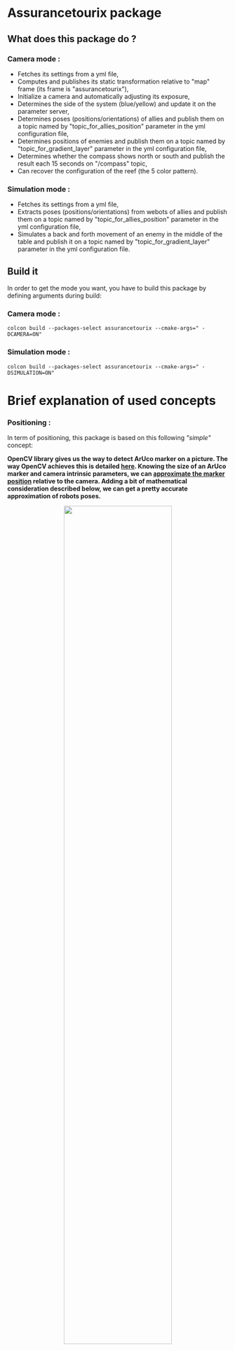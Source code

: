 # Assurancetourix package

## What does this package do ?

### Camera mode :

- Fetches its settings from a yml file,
- Computes and publishes its static transformation relative to "map" frame (its frame is "assurancetourix"),
- Initialize a camera and automatically adjusting its exposure,
- Determines the side of the system (blue/yellow) and update it on the parameter server,
- Determines poses (positions/orientations) of allies and publish them on a topic named by "topic_for_allies_position" parameter in the yml configuration file,
- Determines positions of enemies and publish them on a topic named by "topic_for_gradient_layer" parameter in the yml configuration file,
- Determines whether the compass shows north or south and publish the result each 15 seconds on "/compass" topic,
- Can recover the configuration of the reef (the 5 color pattern).

### Simulation mode :

- Fetches its settings from a yml file,
- Extracts poses (positions/orientations) from webots of allies and publish them on a topic named by "topic_for_allies_position" parameter in the yml configuration file,
- Simulates a back and forth movement of an enemy in the middle of the table and publish it on a topic named by "topic_for_gradient_layer" parameter in the yml configuration file.

## Build it

In order to get the mode you want, you have to build this package by defining arguments during build:

### Camera mode :
`colcon build --packages-select assurancetourix --cmake-args=" -DCAMERA=ON"`

### Simulation mode :
`colcon build --packages-select assurancetourix --cmake-args=" -DSIMULATION=ON"`

# Brief explanation of used concepts

### Positioning :

In term of positioning, this package is based on this following *"simple"* concept:

**OpenCV library gives us the way to detect ArUco marker on a picture. The way OpenCV achieves this is detailed [here](https://docs.opencv.org/4.5.2/d5/dae/tutorial_aruco_detection.html). Knowing the size of an ArUco marker and camera intrinsic parameters, we can [approximate the marker position](https://docs.opencv.org/4.5.2/d9/d6a/group__aruco.html#ga84dd2e88f3e8c3255eb78e0f79571bd1) relative to the camera. Adding a bit of mathematical consideration described below, we can get a pretty accurate approximation of robots poses.**

<p align="center">
<img src="./doc/pictures/aruco_detection.png" title="" width="70%">
</p>
<br/>

### Color finding :

The way OpenCV compute position is way harder than the reverse consideration which is :
*Finding a pixel in the picture knowing camera intrinsic parameters and a given x, y, z position relative to the camera.*

In fact the difficult part of this is to understand mathematics models we are using in this package. We haven't been capable of finding a function in OpenCV that directly solves the problem, so we had to mathematically investigate how to achieve it. Don't worry I'll describe it later.

Knowing the pixel of interest, it's easy to get the color, indeed, an image (in OpenCV) is an array of array of unsigned char[3] such as [blue, green, red].

## Positioning

The basic concept of positioning explained, we can start diving into some more complex considerations.

Remember, in order to get an estimation positions of ArUco markers, we have to find camera intrinsic parameters. Luckily, I wrote for you a [complete guide](https://github.com/robotique-ecam/new_camera_calibration) to find those. This repository **isn't perfect**, maybe you'll have to modify a bit of some codes for it to achieve what you want, but overall, i think it's the **perfect way to introduce and understand** the different models involved.

*Disclaimer : for performance reasons, Assurancetourix package is written in cpp and not in python as in the "new_camera_calibration" repository.*

Now you've read "new_camera_calibration" repository, you understand a bit more about, what on the earth, are the pinhole and fisheye models.

But before continuing I want to describe a bit more about the link between the original image and the fisheye correction model image knowing camera intrinsic parameters of the fisheye model.

*Original image on the left, fisheye corrected model image **balanced** (balance 0.3) on the right*

<p align="center">
<img src="./doc/pictures/fisheye_model.png" title="" width="70%">
</p>
<br/>

If the image wasn't balanced (*balance 0.0*), it would have this appearance:

<p align="center">
<img src="./doc/pictures/fisheye_unbalanced.jpg" title="" width="70%">
</p>
<br/>

*(The picture isn't far away from the table from my perspective, that's why i add a little bit of balance.)*

In case you haven't understand what i want to describe, it's this following projection:
*I have a pixel from my original image that i want to transfer into my fisheye corrected image balanced.*

<p align="center">
<img src="./doc/pictures/fisheye_correction_projection.png" title="" width="70%">
</p>
<br/>

They're 2 steps to project a pixel from the original picture to the fisheye corrected and balanced one :
- First of all call the `cv::fisheye::undistortPoints` described in the [OpenCV documentation](https://docs.opencv.org/3.4/db/d58/group__calib3d__fisheye.html#gab738cdf90ceee97b2b52b0d0e7511541) .
- Then, you'll need a transformation matrix that apply this described balance (this matrix is returned by [this line](https://github.com/robotique-ecam/new_camera_calibration/blob/dd0f6d4a4a6e2ea9ae4b847f263cee3a2a607e0b/fisheye_model/fisheye_undistord.py#L49) in the script that undistort a fisheye picture in the *new_camera_calibration* repository). Having this matrix (I'll call it new_K), here's the equation to get the new pixel position:

<p align="center">
<img src="./doc/formulas/projection_original_to_fisheye_corrected_balanced/formula_pic.png" title="" width="40%">
</p>
<br/>

### Camera settings

*How did we choose settings of the camera ?*
I'll assume you have a little background on how a camera works. We used a cool tools called [guvcview](https://doc.ubuntu-fr.org/guvcview) a very useful tool in which you can configure a bunch of options of you camera.

The principal difficulty was to **find a balance between motion blur and exposure time**. Keep in mind that we're capturing images of moving objects, that's not a problem if you're using a camera with a global shutter but they're way too expensive for us. That's why we're using a camera with an electronic rolling shutter.

If the exposure time if high, your image will be crystal clear in terms of colors (if other settings such as in the [yml parameters](https://github.com/robotique-ecam/cdfr/blob/0ad78d1e6dd02f59c0d3c98cf28d651a6cd22c88/src/assurancetourix/assurancetourix/param/assurancetourix.yml) file are correctly balanced), **but** you'll capture motion blur, so ArUco marker detection will not work as expected. In the opposite, if you set the exposure of the camera too low, for sure motion blur will not exist, **but** the picture will be way too dark for the ArUco marker detection to work as expected.

*An advice for you is to do some ArUco detection tests with settings that suits your camera and tweak them in order to have the lowest exposure time.*

**Now big problem :**
Ok that's cool, your settings are working great, but **only in your actual condition !** In fact the exposure setting is heavily dependent from the ambient light. We had to find a way to automatically configures it when starting Assurancetourix.

The solution is pretty simple:
- Put a white paper somewhere on the table (at known coordinates),
- Initialize the exposure value at a given start value,
- Check on the picture, at the white paper pixels, the BGR value,
	- If the average of the BGR value isn't high enough, raise the exposure,
	- If this average value is good enough, the time exposure is good enough, end of the auto-calibration.

<p align="center">
<img src="./doc/pictures/white_paper.jpg" title="" width="70%">
</p>
<br/>

If you pay attention at the exposure solution, you've noticed that I wrote about a way to find pixel from a given coordinate on the table. It's a bit early to discuss about it, but I will cover this topic a little later in this documentation.

### Get a position from a detected ArUco marker

Now it's time for you to understand how to find a pose (position, orientation) from a given ArUco marker that has been detected.

Reminder on our setup :
- Our camera is the [following](https://www.amazon.com/Camera-IMX317-Sensor-Windows-Android/dp/B08CV37Y2H?th=1): 4k camera, 170° fisheye lens, IMX317,
- It is used as central tracking system,
- Raspberry pi 4.

Here are steps to find the location of an ArUco marker (for our setup):
- [Step 1](https://github.com/robotique-ecam/cdfr/blob/0ad78d1e6dd02f59c0d3c98cf28d651a6cd22c88/src/assurancetourix/assurancetourix/src/assurancetourix.cpp#L298): Capture an image,
- [Step 2](https://github.com/robotique-ecam/cdfr/blob/0ad78d1e6dd02f59c0d3c98cf28d651a6cd22c88/src/assurancetourix/assurancetourix/src/assurancetourix.cpp#L424): Find the ArUco on this image, `cv::aruco::detectMarkers` gives us a vector of vector of Point2f (typically x,y of a pixel), each Point2f represents an edge of a detected marker. Plus we have a vector of ID of ArUco markers detected in the picture.
- [Step 3](https://github.com/robotique-ecam/cdfr/blob/0ad78d1e6dd02f59c0d3c98cf28d651a6cd22c88/src/assurancetourix/assurancetourix/src/assurancetourix.cpp#L400): Project all pixels of interest from the original picture to a space which represent the so called *fisheye corrected and balanced space* with the technique described in *the preamble*.
- [Step 4](https://github.com/robotique-ecam/cdfr/blob/0ad78d1e6dd02f59c0d3c98cf28d651a6cd22c88/src/assurancetourix/assurancetourix/src/assurancetourix.cpp#L504): Estimate poses of detected ArUco markers, knowing you've projected pixels of interest into a pinhole model, you can call `cv::aruco::estimatePoseSingleMarkers` with intrinsic parameters of your pinhole model. You get two vectors of vec3D representing the translation and orientation relative to the camera.

Of course that's a bit complex in terms of code because there's other stuff happening in the same time in our code. Such as the transformation of all markers from *assurancetourix* frame to a frame we're calling *map*, the estimation of robots poses extracted from all the poses of markers etc. This will be described later in the documentation.

Some details I think it's good for you to know:
- The accuracy of your positioning depends a lot of your camera models, **do not rush the model determination step** (described in "new_camera_calibration"). For example, with 400 pictures for determining the fisheye_model and another 400 pictures for the pinhole model, we achieved less than 1 cm accuracy near the camera and 3 cm accuracy in edges of the table,
- Read a lot of documentations about what you're using. By understanding what you are manipulating, it'll be a lot easier for you to understand what is going wrong,
- Tweak [parameters](https://docs.opencv.org/4.5.2/d1/dcd/structcv_1_1aruco_1_1DetectorParameters.html) of the ArUco detection, here's a pro tip: [corner refinement](https://github.com/robotique-ecam/cdfr/blob/0ad78d1e6dd02f59c0d3c98cf28d651a6cd22c88/src/assurancetourix/assurancetourix/src/assurancetourix.cpp#L39).

### Estimate the transformation of camera frame to map frame

At this point you know how to get poses of ArUco markers in your image relative to the camera frame. **But** the problem is that we don't want coordinates of ArUco markers relative to camera but relative to map instead. Here's a screenshot of rviz2 showing both frames assurancetourix and map, the arrow is what we're looking for: **the transformation between assurancetourix and map**.

<p align="center">
<img src="./doc/pictures/assurancetourix_map_tf.jpg" title="" width="70%">
</p>
<br/>

*A transformation is a couple "translation/rotation" which convert a frame into another one.*

As a first approach, we were considering a static transformation, which is a **really bad idea** but we had to start somewhere. This was a bad idea because the slightest error in positioning the camera on the mast  will inevitably lead to a large error while computing poses of ArUco markers.

**How to compute the transformation between those frames ?**

By looking at the map, you'll see something really interesting in the middle of it. There is an ArUco marker waiting for us to be used.

<p align="center">
<img src="./doc/pictures/middle_aruco.png" title="" width="70%">
</p>
<br/>

Remember, you know how to get poses of ArUco markers relative to camera. With the pose of this center ArUco in the camera frame and by knowing the pose of this marker in the map frame (x=1.5, y=0.75), mathematically there's a way to find the transformation between assurancetourix and map frames.

Here are steps to find this transformation:
- [Step 1](https://github.com/robotique-ecam/cdfr/blob/22f4b346f28eda8f42e1db540ca941e9027e4f86/src/assurancetourix/assurancetourix/src/assurancetourix.cpp#L174): Capture a bunch of images, apply the algorithm to detect and estimate ArUco poses and average poses (it'll work for one image but a lot of them will increase the precision of the pose),
- [Step 2](https://github.com/robotique-ecam/cdfr/blob/22f4b346f28eda8f42e1db540ca941e9027e4f86/src/assurancetourix/assurancetourix/src/assurancetourix.cpp#L208): Inverse this pose in order to get the camera frame relative to the center marker frame,
-  [Step 3](https://github.com/robotique-ecam/cdfr/blob/22f4b346f28eda8f42e1db540ca941e9027e4f86/src/assurancetourix/assurancetourix/src/assurancetourix.cpp#L215): Now we have camera relative to center marker and center marker relative to map, we can compute camera relative to map i.e. the transformation between assurancetourix and map frames.

You might get a little concerned about all those transformations stuff. Indeed the mathematical consideration is fully blurred transformation wise because we’re using  *[geometry2](https://github.com/ros2/geometry2/tree/galactic)* ros2 package which contains all we need about transformations. The idea is simple, people who made this package optimized it, by using it there will be a lot less errors than if we wrote by hand all equations.

**I highly recommend** you to get a look at the [tf2_kdl](https://github.com/ros2/geometry2/blob/foxy/tf2_kdl/include/tf2_kdl/tf2_kdl.h) library which is quite easy to understand and use transformations wise.

### Estimate poses of markers in the map frame

Pretty straight forward :
- [Step 1](https://github.com/robotique-ecam/cdfr/blob/0ad78d1e6dd02f59c0d3c98cf28d651a6cd22c88/src/assurancetourix/assurancetourix/src/assurancetourix.cpp#L504): Estimate markers poses using the above description on *getting a position from a detected ArUco marker*,
- [Step 2](https://github.com/robotique-ecam/cdfr/blob/0ad78d1e6dd02f59c0d3c98cf28d651a6cd22c88/src/assurancetourix/assurancetourix/src/assurancetourix.cpp#L477): Just transform markers assurancetourix relative to markers map relative using the transformation between assurancetourix and map (described above).

### Estimate robots poses

Alright, now that you know how to get markers poses relative to map, I can explain you how to compute robots poses. As you noticed, they're 6 ArUcos markers all around our robots, plus one smaller ArUco marker on top of each. They're simple reasons why:
- It's not really longer to spot one or 10 markers on a picture during marker detection,
- Generally in physics, we prefer to get an average value instead of a specific one not necessarily representative,
- ArUcos on our robots are a bit larger, a lot more pixels are considered in detection so the precision is increased.

To compute robots poses, let me introduce you [**Geometrix**](https://github.com/robotique-ecam/cdfr/blob/d7179e35e68f9bd7a9d47b45bdf30532d12022c5/src/assurancetourix/assurancetourix/include/geometrix.hpp#L20) ! The only goal of this class is to sort ArUcos in 4 categories (asterix, obelix, enemy 1, enemy 2) and estimate poses of each robot.

Here are steps of the routine:
- [Step 1](https://github.com/robotique-ecam/cdfr/blob/d7179e35e68f9bd7a9d47b45bdf30532d12022c5/src/assurancetourix/assurancetourix/src/assurancetourix.cpp#L543): Assurancetourix sends 2 MarkerArray of detected ArUcos of allies and enemies unsorted, there can be 0 up to 14 different markers at each iteration (here a marker is a [visualization_msgs::msg::Marker](http://docs.ros.org/en/noetic/api/visualization_msgs/html/msg/Marker.html) type),
- [Step 2](https://github.com/robotique-ecam/cdfr/blob/d7179e35e68f9bd7a9d47b45bdf30532d12022c5/src/assurancetourix/assurancetourix/src/geometrix.cpp#L87): Geometrix sort allies markers into 2 categories which are actual_asterix and actual_obelix (MarkerArray types). IDs of asterix, obelix and enemies markers are written in the [yml configuration file](https://github.com/robotique-ecam/cdfr/blob/d7179e35e68f9bd7a9d47b45bdf30532d12022c5/src/assurancetourix/assurancetourix/param/assurancetourix.yml#L21). If it cannot sort a marker, it's because it's a top one which is put in unknown_allies (MarkerArray),
-  [Step 3](https://github.com/robotique-ecam/cdfr/blob/d7179e35e68f9bd7a9d47b45bdf30532d12022c5/src/assurancetourix/assurancetourix/src/geometrix.cpp#L93): Same thing for enemies, markers are stored in actual_first_enemy, actual_second_enemy and unknown_enemies (MarkerArray),
- [Step 4](https://github.com/robotique-ecam/cdfr/blob/d7179e35e68f9bd7a9d47b45bdf30532d12022c5/src/assurancetourix/assurancetourix/src/geometrix.cpp#L99): Geometrix tries to know if each unknown_allies marker are an asterix or obelix one by drawing a circle around the position of this unknown marker and checking if all asterix or obelix markers positions are into,
- [Step 5](https://github.com/robotique-ecam/cdfr/blob/d7179e35e68f9bd7a9d47b45bdf30532d12022c5/src/assurancetourix/assurancetourix/src/geometrix.cpp#L104): Same thing for unknown_enemies,
- [Step 6](https://github.com/robotique-ecam/cdfr/blob/d7179e35e68f9bd7a9d47b45bdf30532d12022c5/src/assurancetourix/assurancetourix/src/geometrix.cpp#L110): Computes asterix and obelix poses using geometric considerations explained below,
- [Step 7](https://github.com/robotique-ecam/cdfr/blob/d7179e35e68f9bd7a9d47b45bdf30532d12022c5/src/assurancetourix/assurancetourix/src/geometrix.cpp#L112): Computes enemy 1 and enemy 2 positions using geometric considerations explained below (no need to compute orientation as they're enemies),
- [Step 8](https://github.com/robotique-ecam/cdfr/blob/d7179e35e68f9bd7a9d47b45bdf30532d12022c5/src/assurancetourix/assurancetourix/src/geometrix.cpp#L117): Predict movements of each enemy marker (for robots planners) and put a one frame later estimation position marker into enemies_markers_to_publish (MarkerArray),
- [Step 9](https://github.com/robotique-ecam/cdfr/blob/d7179e35e68f9bd7a9d47b45bdf30532d12022c5/src/assurancetourix/assurancetourix/src/geometrix.cpp#L120): Publish allies and enemies MarkerArray.

### Mathematical consideration for an ally :

Here's a schematic of an ally and its parameters used for pose estimation in Geometrix:

<p align="center">
<img src="./doc/pictures/geometrix_ally_schematic.png" title="" width="70%">
</p>
<br/>

The [algorithm estimating the pose of an ally](https://github.com/robotique-ecam/cdfr/blob/d7179e35e68f9bd7a9d47b45bdf30532d12022c5/src/assurancetourix/assurancetourix/src/geometrix.cpp#L127).

As you can imagine, they're several cases depending on the position and orientation of the considered ally (different number of ArUcos detected). The algorithm estimating the pose of an ally naively checks all known cases and average the ally pose depending on cases it was facing.

The algorithm:
- [Step 1](https://github.com/robotique-ecam/cdfr/blob/d7179e35e68f9bd7a9d47b45bdf30532d12022c5/src/assurancetourix/assurancetourix/src/geometrix.cpp#L128): Removes the top marker if it's too far away from the camera (which means its pose estimation isn't good enough),
- [Step 2](https://github.com/robotique-ecam/cdfr/blob/d7179e35e68f9bd7a9d47b45bdf30532d12022c5/src/assurancetourix/assurancetourix/src/geometrix.cpp#L135): Sorts the given ally_marker_array in 4 MarkerArrays (front, back, top, side) depending on disposition of markers IDs values given in the [yml configuration file](https://github.com/robotique-ecam/cdfr/blob/d7179e35e68f9bd7a9d47b45bdf30532d12022c5/src/assurancetourix/assurancetourix/param/assurancetourix.yml#L21) and whether the ally is asterix or obelix,
- [Step 3](https://github.com/robotique-ecam/cdfr/blob/d7179e35e68f9bd7a9d47b45bdf30532d12022c5/src/assurancetourix/assurancetourix/src/geometrix.cpp#L141): Goes through all known cases (for example 2 fronts and one side markers means [this](https://github.com/robotique-ecam/cdfr/blob/d7179e35e68f9bd7a9d47b45bdf30532d12022c5/src/assurancetourix/assurancetourix/src/geometrix.cpp#L142) and [this](https://github.com/robotique-ecam/cdfr/blob/d7179e35e68f9bd7a9d47b45bdf30532d12022c5/src/assurancetourix/assurancetourix/src/geometrix.cpp#L164) calculation),
	- If a calculation occurs, adds the result into avg_point and avg_angle,
- [Step 4](https://github.com/robotique-ecam/cdfr/blob/d7179e35e68f9bd7a9d47b45bdf30532d12022c5/src/assurancetourix/assurancetourix/src/geometrix.cpp#L232): If there was at least one calculation, averages avg_point and avg_angle depending on how many calculations occurred then creates a markers with the resulting pose of this algorithm which is the pose of the ally.

I'm not going to deep into detailing mathematics behind all cases as they are **really really basic geometric calculations**.

### Mathematical consideration for an enemy :

Here's a schematic of an enemy and its parameters used for position estimation in Geometrix:

<p align="center">
<img src="./doc/pictures/geometrix_enemy_schematic.png" title="" width="70%">
</p>
<br/>

The [algorithm estimating the position of an enemy](https://github.com/robotique-ecam/cdfr/blob/d7179e35e68f9bd7a9d47b45bdf30532d12022c5/src/assurancetourix/assurancetourix/src/geometrix.cpp#L261).

This algorithm is pretty much the **same thing as for an ally**, so I'm not about to detail it.

## Color finding :

As explained in the *preamble*, we found a way to get a color from a position in the map frame.

Here are steps to achieve it:
- [Step 1](https://github.com/robotique-ecam/cdfr/blob/d7179e35e68f9bd7a9d47b45bdf30532d12022c5/src/assurancetourix/assurancetourix/src/assurancetourix.cpp#L554): Project the 3 dimensional point from *map* frame to *assurancetourix* frame, the resulting point is about to be called pt_assurancetourix,
- [Step 2](https://github.com/robotique-ecam/cdfr/blob/d7179e35e68f9bd7a9d47b45bdf30532d12022c5/src/assurancetourix/assurancetourix/src/assurancetourix.cpp#L566): Find the pixel of interest in the pinhole model:

<p align="center">
<img src="./doc/formulas/color_finding/second_step.png" title="" width="70%">
</p>
<br/>

- [Step 3](https://github.com/robotique-ecam/cdfr/blob/d7179e35e68f9bd7a9d47b45bdf30532d12022c5/src/assurancetourix/assurancetourix/src/assurancetourix.cpp#L570): Project this pixel into the fisheye model unbalanced using the new_K matrix described in the preamble:

<p align="center">
<img src="./doc/formulas/color_finding/third_step.png" title="" width="70%">
</p>
<br/>

- [Step 4](https://github.com/robotique-ecam/cdfr/blob/d7179e35e68f9bd7a9d47b45bdf30532d12022c5/src/assurancetourix/assurancetourix/src/assurancetourix.cpp#L576): Call [`cv::fisheye::distortPoints`](https://docs.opencv.org/3.4/db/d58/group__calib3d__fisheye.html#ga75d8877a98e38d0b29b6892c5f8d7765) with the pixel resulting in step 3, the matrices of distortion and intrinsic parameters of your fisheye model, you now have coordinates of the pixel you want in your picture,
- [Step 5](https://github.com/robotique-ecam/cdfr/blob/d7179e35e68f9bd7a9d47b45bdf30532d12022c5/src/assurancetourix/assurancetourix/src/assurancetourix.cpp#L597): Get the pixel at coordinates returned in step 4 and extract the color from it.
